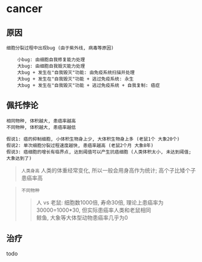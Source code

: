 # cancer

## 原因

    细胞分裂过程中出现bug (由于紫外线, 病毒等原因)

        小bug: 由细胞自我修复能力处理
        大bug: 由细胞自我毁灭能力处理
        大bug + 发生在"自我毁灭"功能: 由免疫系统扫描并处理
        大bug + 发生在"自我毁灭"功能 + 逃过免疫系统: 永生
        大bug + 发生在"自我毁灭"功能 + 逃过免疫系统 + 自我复制: 癌症

## 佩托悖论

    相同物种, 体积越大, 患癌率越高
    不同物种, 体积越大, 患癌率越低

    假说1: 癌的抑制细胞, 小体积生物身上少, 大体积生物身上多 (老鼠1个 大象20个)
    假说2: 单次细胞分裂过程速度越快, 患癌率越高 (老鼠2个月 大象8年)
    假说3: 癌细胞的增长有临界点, 达到阈值可以产生抗癌细胞 (人类体积太小, 未达到阈值; 大象达到了)

> `人类身高` 人类的体重经常变化, 所以一般会用身高作为统计; 高个子比矮个子患癌率高

> `不同物种`  
>> 人 vs 老鼠: 细胞数1000倍, 寿命30倍, 理论上患癌率为30000=1000*30, 但实际患癌率人类和老鼠相同  
>> 鲸鱼, 大象等大体型动物患癌率几乎为0

## 治疗

todo